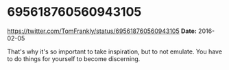 # 695618760560943105
https://twitter.com/TomFrankly/status/695618760560943105
**Date:** 2016-02-05

That's why it's so important to take inspiration, but to not emulate. You have to do things for yourself to become discerning.
